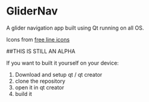 # GliderNav
A glider navigation app built using Qt running on all OS.

Icons from [free line icons](https://lineicons.com/)

##THIS IS STILL AN ALPHA

If you want to built it yourself on your device:
1. Download and setup qt / qt creator
2. clone the repository
3. open it in qt creator
4. build it
